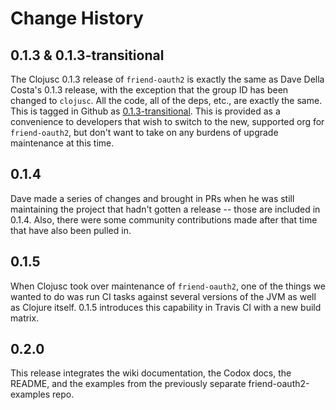 # Change History


## 0.1.3 & 0.1.3-transitional

The Clojusc 0.1.3 release of `friend-oauth2` is exactly the same as
Dave Della Costa's 0.1.3 release, with the exception that the group ID has been
changed to `clojusc`. All the code, all of the deps, etc., are exactly the
same. This is tagged in Github as [0.1.3-transitional][0.1.3-transitional].
This is provided as a convenience to developers that wish to switch to the new,
supported org for `friend-oauth2`, but don't want to take on any burdens of
upgrade maintenance at this time.


## 0.1.4

Dave made a series of changes and brought in PRs when he was still maintaining
the project that hadn't gotten a release -- those are included in 0.1.4. Also,
there were some community contributions made after that time that have also
been pulled in.


## 0.1.5

When Clojusc took over maintenance of `friend-oauth2`, one of the things we
wanted to do was run CI tasks against several versions of the JVM as well as
Clojure itself. 0.1.5 introduces this capability in Travis CI with a new build
matrix.


## 0.2.0

This release integrates the wiki documentation, the Codox docs, the README, and
the examples from the previously separate friend-oauth2-examples repo.


[0.1.3-transitional]: https://github.com/clojusc/friend-oauth2/releases/tag/0.1.3-transitional
